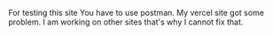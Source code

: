 For testing this site You have to use postman. My vercel site got some problem. I am working on other sites that's why I cannot fix that. 
